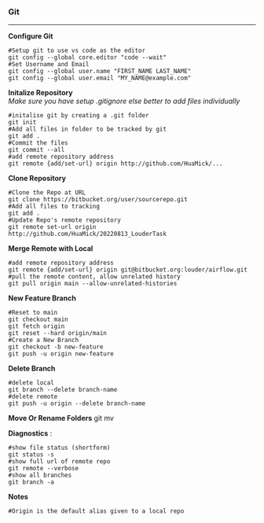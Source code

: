 ### Git

---
**Configure Git** 

```
#Setup git to use vs code as the editor
git config --global core.editor "code --wait"
#Set Username and Email
git config --global user.name "FIRST_NAME LAST_NAME"
git config --global user.email "MY_NAME@example.com"

```

**Initalize Repository**  
*Make sure you have setup .gitignore else better to add files individually*

```
#initalise git by creating a .git folder
git init
#Add all files in folder to be tracked by git
git add .
#Commit the files 
git commit --all
#add remote repository address
git remote {add/set-url} origin http://github.com/HuaMick/...
```

**Clone Repository**
```
#Clone the Repo at URL
git clone https://bitbucket.org/user/sourcerepo.git
#Add all files to tracking
git add .
#Update Repo's remote repository
git remote set-url origin http://github.com/HuaMick/20220813_LouderTask
```

**Merge Remote with Local**
```
#add remote repository address
git remote {add/set-url} origin git@bitbucket.org:louder/airflow.git
#pull the remote content, allow unrelated history
git pull origin main --allow-unrelated-histories
```

**New Feature Branch**
```
#Reset to main
git checkout main
git fetch origin 
git reset --hard origin/main
#Create a New Branch
git checkout -b new-feature
git push -u origin new-feature
```

**Delete Branch**
```
#delete local
git branch --delete branch-name
#delete remote
git push -u origin --delete branch-name
```

**Move Or Rename Folders**
git mv <source> <destination>

**Diagnostics** :   
```
#show file status (shortform)
git status -s
#show full url of remote repo
git remote --verbose
#show all branches
git branch -a

```

**Notes** 
```
#Origin is the default alias given to a local repo
```